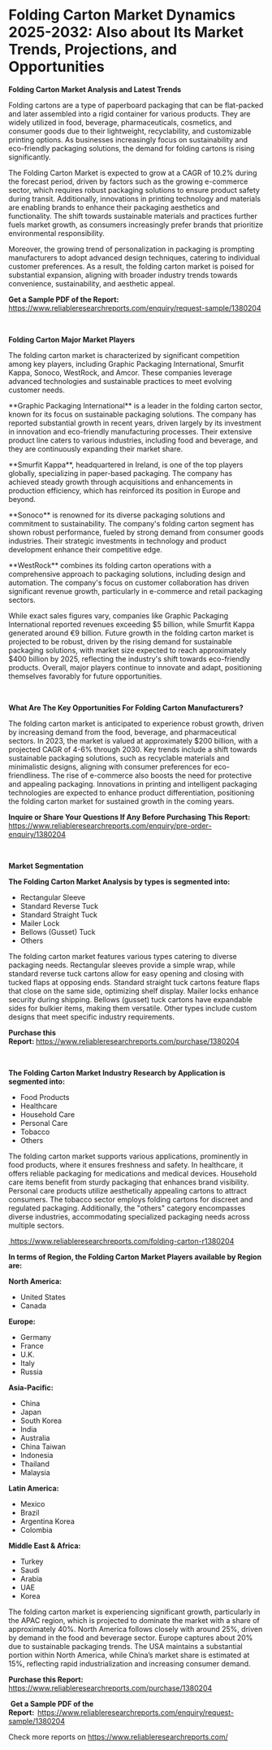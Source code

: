 <p><h1>Folding Carton Market Dynamics 2025-2032: Also about Its Market Trends, Projections, and Opportunities</h1></p><p><strong>Folding Carton Market Analysis and Latest Trends</strong></p>
<p><p>Folding cartons are a type of paperboard packaging that can be flat-packed and later assembled into a rigid container for various products. They are widely utilized in food, beverage, pharmaceuticals, cosmetics, and consumer goods due to their lightweight, recyclability, and customizable printing options. As businesses increasingly focus on sustainability and eco-friendly packaging solutions, the demand for folding cartons is rising significantly.</p><p>The Folding Carton Market is expected to grow at a CAGR of 10.2% during the forecast period, driven by factors such as the growing e-commerce sector, which requires robust packaging solutions to ensure product safety during transit. Additionally, innovations in printing technology and materials are enabling brands to enhance their packaging aesthetics and functionality. The shift towards sustainable materials and practices further fuels market growth, as consumers increasingly prefer brands that prioritize environmental responsibility. </p><p>Moreover, the growing trend of personalization in packaging is prompting manufacturers to adopt advanced design techniques, catering to individual customer preferences. As a result, the folding carton market is poised for substantial expansion, aligning with broader industry trends towards convenience, sustainability, and aesthetic appeal.</p></p>
<p><strong>Get a Sample PDF of the Report:&nbsp;</strong> <a href="https://www.reliableresearchreports.com/enquiry/request-sample/1380204?utm_campaign=2245&utm_medium=2&utm_source=Github&utm_content=ia&utm_term=05042025&utm_id=folding-carton">https://www.reliableresearchreports.com/enquiry/request-sample/1380204</a></p>
<p>&nbsp;</p>
<p><strong>Folding Carton Major Market Players</strong></p>
<p><p>The folding carton market is characterized by significant competition among key players, including Graphic Packaging International, Smurfit Kappa, Sonoco, WestRock, and Amcor. These companies leverage advanced technologies and sustainable practices to meet evolving customer needs.</p><p>**Graphic Packaging International** is a leader in the folding carton sector, known for its focus on sustainable packaging solutions. The company has reported substantial growth in recent years, driven largely by its investment in innovation and eco-friendly manufacturing processes. Their extensive product line caters to various industries, including food and beverage, and they are continuously expanding their market share.</p><p>**Smurfit Kappa**, headquartered in Ireland, is one of the top players globally, specializing in paper-based packaging. The company has achieved steady growth through acquisitions and enhancements in production efficiency, which has reinforced its position in Europe and beyond.</p><p>**Sonoco** is renowned for its diverse packaging solutions and commitment to sustainability. The company's folding carton segment has shown robust performance, fueled by strong demand from consumer goods industries. Their strategic investments in technology and product development enhance their competitive edge.</p><p>**WestRock** combines its folding carton operations with a comprehensive approach to packaging solutions, including design and automation. The company's focus on customer collaboration has driven significant revenue growth, particularly in e-commerce and retail packaging sectors.</p><p>While exact sales figures vary, companies like Graphic Packaging International reported revenues exceeding $5 billion, while Smurfit Kappa generated around €9 billion. Future growth in the folding carton market is projected to be robust, driven by the rising demand for sustainable packaging solutions, with market size expected to reach approximately $400 billion by 2025, reflecting the industry's shift towards eco-friendly products. Overall, major players continue to innovate and adapt, positioning themselves favorably for future opportunities.</p></p>
<p>&nbsp;</p>
<p><strong>What Are The Key Opportunities For Folding Carton Manufacturers?</strong></p>
<p><p>The folding carton market is anticipated to experience robust growth, driven by increasing demand from the food, beverage, and pharmaceutical sectors. In 2023, the market is valued at approximately $200 billion, with a projected CAGR of 4-6% through 2030. Key trends include a shift towards sustainable packaging solutions, such as recyclable materials and minimalistic designs, aligning with consumer preferences for eco-friendliness. The rise of e-commerce also boosts the need for protective and appealing packaging. Innovations in printing and intelligent packaging technologies are expected to enhance product differentiation, positioning the folding carton market for sustained growth in the coming years.</p></p>
<p><strong>Inquire or Share Your Questions If Any Before Purchasing This Report:</strong> <a href="https://www.reliableresearchreports.com/enquiry/pre-order-enquiry/1380204?utm_campaign=2245&utm_medium=2&utm_source=Github&utm_content=ia&utm_term=05042025&utm_id=folding-carton">https://www.reliableresearchreports.com/enquiry/pre-order-enquiry/1380204</a></p>
<p>&nbsp;</p>
<p><strong>Market Segmentation</strong></p>
<p><strong>The Folding Carton Market Analysis by types is segmented into:</strong></p>
<p><ul><li>Rectangular Sleeve</li><li>Standard Reverse Tuck</li><li>Standard Straight Tuck</li><li>Mailer Lock</li><li>Bellows (Gusset) Tuck</li><li>Others</li></ul></p>
<p><p>The folding carton market features various types catering to diverse packaging needs. Rectangular sleeves provide a simple wrap, while standard reverse tuck cartons allow for easy opening and closing with tucked flaps at opposing ends. Standard straight tuck cartons feature flaps that close on the same side, optimizing shelf display. Mailer locks enhance security during shipping. Bellows (gusset) tuck cartons have expandable sides for bulkier items, making them versatile. Other types include custom designs that meet specific industry requirements.</p></p>
<p><strong>Purchase this Report:&nbsp;</strong><a href="https://www.reliableresearchreports.com/purchase/1380204?utm_campaign=2245&utm_medium=2&utm_source=Github&utm_content=ia&utm_term=05042025&utm_id=folding-carton">https://www.reliableresearchreports.com/purchase/1380204</a></p>
<p>&nbsp;</p>
<p><strong>The Folding Carton Market Industry Research by Application is segmented into:</strong></p>
<p><ul><li>Food Products</li><li>Healthcare</li><li>Household Care</li><li>Personal Care</li><li>Tobacco</li><li>Others</li></ul></p>
<p><p>The folding carton market supports various applications, prominently in food products, where it ensures freshness and safety. In healthcare, it offers reliable packaging for medications and medical devices. Household care items benefit from sturdy packaging that enhances brand visibility. Personal care products utilize aesthetically appealing cartons to attract consumers. The tobacco sector employs folding cartons for discreet and regulated packaging. Additionally, the "others" category encompasses diverse industries, accommodating specialized packaging needs across multiple sectors.</p></p>
<p><a href="https://www.reliableresearchreports.com/folding-carton-r1380204?utm_campaign=2245&utm_medium=2&utm_source=Github&utm_content=ia&utm_term=05042025&utm_id=folding-carton">&nbsp;https://www.reliableresearchreports.com/folding-carton-r1380204</a></p>
<p><strong>In terms of Region, the Folding Carton Market Players available by Region are:</strong></p>
<p>
    <p> <strong> North America: </strong>
        <ul>
            <li>United States</li>
            <li>Canada</li>
        </ul>
        </p> 
    <p> <strong> Europe: </strong>
        <ul>
            <li>Germany</li>
            <li>France</li>
            <li>U.K.</li>
            <li>Italy</li>
            <li>Russia</li>
        </ul>
        </p> 
    <p> <strong> Asia-Pacific: </strong>
        <ul>
            <li>China</li>
            <li>Japan</li>
            <li>South Korea</li>
            <li>India</li>
            <li>Australia</li>
            <li>China Taiwan</li>
            <li>Indonesia</li>
            <li>Thailand</li>
            <li>Malaysia</li>
        </ul>
        </p> 
    <p> <strong> Latin America: </strong>
        <ul>
            <li>Mexico</li>
            <li>Brazil</li>
            <li>Argentina Korea</li>
            <li>Colombia</li>
        </ul>
        </p> 
    <p> <strong> Middle East & Africa: </strong>
        <ul>
            <li>Turkey</li>
            <li>Saudi</li>
            <li>Arabia</li>
            <li>UAE</li>
            <li>Korea</li>
        </ul>
    </p>
    </p>
<p><p>The folding carton market is experiencing significant growth, particularly in the APAC region, which is projected to dominate the market with a share of approximately 40%. North America follows closely with around 25%, driven by demand in the food and beverage sector. Europe captures about 20% due to sustainable packaging trends. The USA maintains a substantial portion within North America, while China’s market share is estimated at 15%, reflecting rapid industrialization and increasing consumer demand.</p></p>
<p><strong>Purchase this Report: </strong><a href="https://www.reliableresearchreports.com/purchase/1380204?utm_campaign=2245&utm_medium=2&utm_source=Github&utm_content=ia&utm_term=05042025&utm_id=folding-carton">https://www.reliableresearchreports.com/purchase/1380204</a></p>
<p>&nbsp;<strong>Get a Sample PDF of the Report:&nbsp;&nbsp;</strong><a href="https://www.reliableresearchreports.com/enquiry/request-sample/1380204?utm_campaign=2245&utm_medium=2&utm_source=Github&utm_content=ia&utm_term=05042025&utm_id=folding-carton">https://www.reliableresearchreports.com/enquiry/request-sample/1380204</a></p>
<p><strong></strong></p>
<p>Check more reports on <a href="https://www.reliableresearchreports.com/?utm_campaign=2245&utm_medium=2&utm_source=Github&utm_content=ia&utm_term=05042025&utm_id=folding-carton">https://www.reliableresearchreports.com/</a></p>